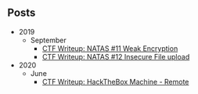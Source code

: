 ## Posts

- 2019
  - September
     - [CTF Writeup: NATAS #11 Weak Encryption](./ctf-natas11.md)
     - [CTF Writeup: NATAS #12 Insecure File upload](./ctf-natas12.md)
- 2020
  - June
     - [CTF Writeup: HackTheBox Machine - Remote](./ctf-hackthebox-remote.md)
